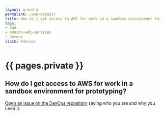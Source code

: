 ```yaml
---
layout: q-and-a
permalink: /aws-access/
title: How do I get access to AWS for work in a sandbox environment for prototyping?
tags:
- AWS
- amazon-web-services
- devops
slack: #devops
---
```


# {{ pages.private }}

## How do I get access to AWS for work in a sandbox environment for prototyping?

[Open an issue on the DevOps repository](https://github.com/18F/DevOps/issues/new) saying who you are and why you need it.
